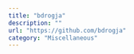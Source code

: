 ```yaml
---
title: "bdrogja"
description: ""
url: "https://github.com/bdrogja"
category: "Miscellaneous"
---
```

